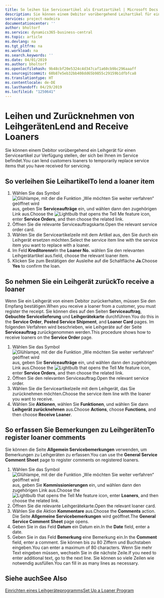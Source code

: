 ```yaml
---
title: So leihen Sie Serviceartikel als Ersatzartikel | Microsoft Docs
description: Sie können einem Debitor vorübergehend Leihartikel für einen Serviceartikel zur Verfügung stellen, der sich bei Ihnen im Service befindet.
services: project-madeira
documentationcenter: ''
author: bholtorf
ms.service: dynamics365-business-central
ms.topic: article
ms.devlang: na
ms.tgt_pltfrm: na
ms.workload: na
ms.search.keywords: ''
ms.date: 04/01/2019
ms.author: bholtorf
ms.openlocfilehash: 9b48cbf20e5324c4d347caf1a60cb9bc296aaaff
ms.sourcegitcommit: 60b87e5eb32bb408dd65b9855c29159b1dfbfca8
ms.translationtype: HT
ms.contentlocale: de-DE
ms.lasthandoff: 04/29/2019
ms.locfileid: "1250641"
---
```

# <a name="lend-and-receive-loaners"></a><span data-ttu-id="3c874-103">Leihen und Zurücknehmen von Leihgeräten</span><span class="sxs-lookup"><span data-stu-id="3c874-103">Lend and Receive Loaners</span></span>
<span data-ttu-id="3c874-104">Sie können einem Debitor vorübergehend ein Leihgerät für einen Serviceartikel zur Verfügung stellen, der sich bei Ihnen im Service befindet.</span><span class="sxs-lookup"><span data-stu-id="3c874-104">You can lend customers loaners to temporarily replace service items that you have received for servicing.</span></span>  
  
## <a name="to-lend-a-loaner-item"></a><span data-ttu-id="3c874-105">So verleihen Sie Leihartikel</span><span class="sxs-lookup"><span data-stu-id="3c874-105">To lend a loaner item</span></span>    
1. <span data-ttu-id="3c874-106">Wählen Sie das Symbol ![Glühlampe, mit der die Funktion „Wie möchten Sie weiter verfahren“ geöffnet wird](media/ui-search/search_small.png "Wie möchten Sie weiter verfahren?") aus, geben Sie **Serviceaufträge** ein, und wählen dann den zugehörigen Link aus.</span><span class="sxs-lookup"><span data-stu-id="3c874-106">Choose the ![Lightbulb that opens the Tell Me feature](media/ui-search/search_small.png "Tell me what you want to do") icon, enter **Service Orders**, and then choose the related link.</span></span>  
2. <span data-ttu-id="3c874-107">Öffnen Sie die relevante Serviceauftragskarte.</span><span class="sxs-lookup"><span data-stu-id="3c874-107">Open the relevant service order card.</span></span>  
3. <span data-ttu-id="3c874-108">Wählen Sie die Serviceartikelzeile mit dem Artikel aus, den Sie durch ein Leihgerät ersetzen möchten.</span><span class="sxs-lookup"><span data-stu-id="3c874-108">Select the service item line with the service item you want to replace with a loaner.</span></span>  
4. <span data-ttu-id="3c874-109">Im Feld **Kreditorennr**</span><span class="sxs-lookup"><span data-stu-id="3c874-109">In the **Loaner No.**</span></span> <span data-ttu-id="3c874-110">wählen Sie den relevanten Leihgerätartikel aus.</span><span class="sxs-lookup"><span data-stu-id="3c874-110">field, choose the relevant loaner item.</span></span>  
5. <span data-ttu-id="3c874-111">Klicken Sie zum Bestätigen der Ausleihe auf die Schaltfläche **Ja**.</span><span class="sxs-lookup"><span data-stu-id="3c874-111">Choose **Yes** to confirm the loan.</span></span>  

## <a name="to-receive-a-loaner"></a><span data-ttu-id="3c874-112">So nehmen Sie ein Leihgerät zurück</span><span class="sxs-lookup"><span data-stu-id="3c874-112">To receive a loaner</span></span>  
<span data-ttu-id="3c874-113">Wenn Sie ein Leihgerät von einem Debitor zurückerhalten, müssen Sie den Empfang bestätigen.</span><span class="sxs-lookup"><span data-stu-id="3c874-113">When you receive a loaner from a customer, you must register the receipt.</span></span> <span data-ttu-id="3c874-114">Sie können dies auf den Seiten **Serviceauftrag**, **Gebuchte Servicelieferung** und **Leihgerätekarte** durchführen.</span><span class="sxs-lookup"><span data-stu-id="3c874-114">You do this in the **Service Order**, **Posted Service Shipment**, and **Loaner Card** pages.</span></span> <span data-ttu-id="3c874-115">Im folgenden Verfahren wird beschrieben, wie Leihgeräte auf der Seite **Serviceauftrag** zurückgenommen werden.</span><span class="sxs-lookup"><span data-stu-id="3c874-115">This procedure shows how to receive loaners on the **Service Order** page.</span></span>  
  
1. <span data-ttu-id="3c874-116">Wählen Sie das Symbol ![Glühlampe, mit der die Funktion „Wie möchten Sie weiter verfahren“ geöffnet wird](media/ui-search/search_small.png "Wie möchten Sie weiter verfahren?") aus, geben Sie **Serviceaufträge** ein, und wählen dann den zugehörigen Link aus.</span><span class="sxs-lookup"><span data-stu-id="3c874-116">Choose the ![Lightbulb that opens the Tell Me feature](media/ui-search/search_small.png "Tell me what you want to do") icon, enter **Service Orders**, and then choose the related link.</span></span>  
2. <span data-ttu-id="3c874-117">Öffnen Sie den relevanten Serviceauftrag.</span><span class="sxs-lookup"><span data-stu-id="3c874-117">Open the relevant service order.</span></span>  
3. <span data-ttu-id="3c874-118">Wählen Sie die Serviceartikelzeile mit dem Leihgerät, das Sie zurücknehmen möchten.</span><span class="sxs-lookup"><span data-stu-id="3c874-118">Choose the service item line with the loaner you want to receive.</span></span>  
4. <span data-ttu-id="3c874-119">Wählen Sie **Aktionen**, wählen Sie **Funktionen**, und wählen Sie dann **Leihgerät zurücknehmen** aus.</span><span class="sxs-lookup"><span data-stu-id="3c874-119">Choose **Actions**, choose **Functions**, and then choose **Receive Loaner**.</span></span>  

## <a name="to-register-loaner-comments"></a><span data-ttu-id="3c874-120">So erfassen Sie Bemerkungen zu Leihgeräten</span><span class="sxs-lookup"><span data-stu-id="3c874-120">To register loaner comments</span></span>  
<span data-ttu-id="3c874-121">Sie können die Seite **Allgemein Servicebemerkungen** verwenden, um Bemerkungen zu Leihgeräten zu erfassen.</span><span class="sxs-lookup"><span data-stu-id="3c874-121">You can use the **General Service Comment Sheet** page to register comments on registered loaners.</span></span>  
  
1. <span data-ttu-id="3c874-122">Wählen Sie das Symbol ![Glühlampe, mit der die Funktion „Wie möchten Sie weiter verfahren“ geöffnet wird](media/ui-search/search_small.png "Wie möchten Sie weiter verfahren?") aus, geben Sie **Kommissionierungen** ein, und wählen dann den zugehörigen Link aus.</span><span class="sxs-lookup"><span data-stu-id="3c874-122">Choose the ![Lightbulb that opens the Tell Me feature](media/ui-search/search_small.png "Tell me what you want to do") icon, enter **Loaners**, and then choose the related link.</span></span>  
2. <span data-ttu-id="3c874-123">Öffnen Sie die relevante Leihgerätekarte.</span><span class="sxs-lookup"><span data-stu-id="3c874-123">Open the relevant loaner card.</span></span>  
3. <span data-ttu-id="3c874-124">Wählen Sie die Aktion **Kommentare** aus.</span><span class="sxs-lookup"><span data-stu-id="3c874-124">Choose the **Comments** action.</span></span> <span data-ttu-id="3c874-125">Die Seite **Allgemeine Servicebemerkungen** wird geöffnet.</span><span class="sxs-lookup"><span data-stu-id="3c874-125">The **General Service Comment Sheet** page opens.</span></span>  
4. <span data-ttu-id="3c874-126">Geben Sie in das Feld **Datum** ein Datum ein.</span><span class="sxs-lookup"><span data-stu-id="3c874-126">In the **Date** field, enter a date.</span></span>  
5. <span data-ttu-id="3c874-127">Geben Sie in das Feld **Bemerkung** eine Bemerkung ein.</span><span class="sxs-lookup"><span data-stu-id="3c874-127">In the **Comment** field, enter a comment.</span></span> <span data-ttu-id="3c874-128">Sie können bis zu 80 Ziffern und Buchstaben eingeben.</span><span class="sxs-lookup"><span data-stu-id="3c874-128">You can enter a maximum of 80 characters.</span></span> <span data-ttu-id="3c874-129">Wenn Sie mehr Text eingeben müssen, wechseln Sie in die nächste Zeile.</span><span class="sxs-lookup"><span data-stu-id="3c874-129">If you need to enter additional text, go to the next line.</span></span> <span data-ttu-id="3c874-130">Sie können so viele Zeilen wie notwendig ausfüllen.</span><span class="sxs-lookup"><span data-stu-id="3c874-130">You can fill in as many lines as necessary.</span></span>  
  
## <a name="see-also"></a><span data-ttu-id="3c874-131">Siehe auch</span><span class="sxs-lookup"><span data-stu-id="3c874-131">See Also</span></span>  
[<span data-ttu-id="3c874-132">Einrichten eines Leihgeräteprogramms</span><span class="sxs-lookup"><span data-stu-id="3c874-132">Set Up a Loaner Program</span></span>](service-how-setup-loaner-program.md)   
